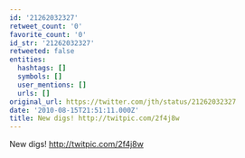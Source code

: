 ```yaml
---
id: '21262032327'
retweet_count: '0'
favorite_count: '0'
id_str: '21262032327'
retweeted: false
entities:
  hashtags: []
  symbols: []
  user_mentions: []
  urls: []
original_url: https://twitter.com/jth/status/21262032327
date: '2010-08-15T21:51:11.000Z'
title: New digs! http://twitpic.com/2f4j8w
---
```


New digs! http://twitpic.com/2f4j8w